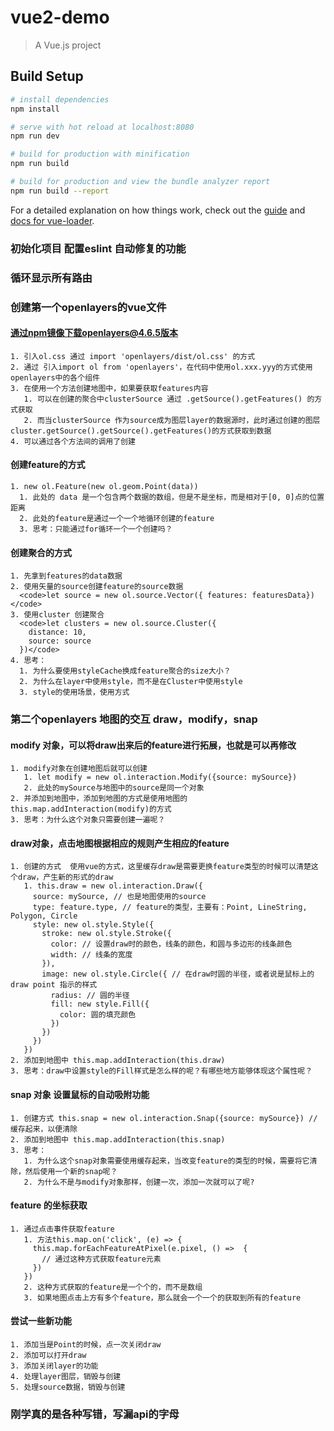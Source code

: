 # vue2-demo

> A Vue.js project

## Build Setup

``` bash
# install dependencies
npm install

# serve with hot reload at localhost:8080
npm run dev

# build for production with minification
npm run build

# build for production and view the bundle analyzer report
npm run build --report
```

For a detailed explanation on how things work, check out the [guide](http://vuejs-templates.github.io/webpack/) and [docs for vue-loader](http://vuejs.github.io/vue-loader).


### 初始化项目 配置eslint 自动修复的功能

### 循环显示所有路由

### 创建第一个openlayers的vue文件
  #### 通过npm镜像下载openlayers@4.6.5版本
    1. 引入ol.css 通过 import 'openlayers/dist/ol.css' 的方式
    2. 通过 引入import ol from 'openlayers'，在代码中使用ol.xxx.yyy的方式使用openlayers中的各个组件
    3. 在使用一个方法创建地图中，如果要获取features内容
       1. 可以在创建的聚合中clusterSource 通过 .getSource().getFeatures() 的方式获取
       2. 而当clusterSource 作为source成为图层layer的数据源时，此时通过创建的图层cluster.getSource().getSource().getFeatures()的方式获取到数据
    4. 可以通过各个方法间的调用了创建

  #### 创建feature的方式
    1. new ol.Feature(new ol.geom.Point(data))
      1. 此处的 data 是一个包含两个数据的数组，但是不是坐标，而是相对于[0, 0]点的位置距离
      2. 此处的feature是通过一个一个地循环创建的feature
      3. 思考：只能通过for循环一个一个创建吗？

  #### 创建聚合的方式
    1. 先拿到features的data数据
    2. 使用矢量的source创建feature的source数据
      <code>let source = new ol.source.Vector({ features: featuresData})</code>
    3. 使用cluster 创建聚合
      <code>let clusters = new ol.source.Cluster({
        distance: 10,
        source: source
      })</code>
    4. 思考：
      1. 为什么要使用styleCache换成feature聚合的size大小？
      2. 为什么在layer中使用style，而不是在Cluster中使用style
      3. style的使用场景，使用方式

### 第二个openlayers 地图的交互 draw，modify，snap
  #### modify 对象，可以将draw出来后的feature进行拓展，也就是可以再修改
    1. modify对象在创建地图后就可以创建
       1. let modify = new ol.interaction.Modify({source: mySource})
       2. 此处的mySource与地图中的source是同一个对象
    2. 并添加到地图中，添加到地图的方式是使用地图的this.map.addInteraction(modify)的方式
    3. 思考：为什么这个对象只需要创建一遍呢？
  #### draw对象，点击地图根据相应的规则产生相应的feature
    1. 创建的方式  使用vue的方式，这里缓存draw是需要更换feature类型的时候可以清楚这个draw，产生新的形式的draw
       1. this.draw = new ol.interaction.Draw({
         source: mySource, // 也是地图使用的source
         type: feature.type, // feature的类型，主要有：Point, LineString, Polygon, Circle
         style: new ol.style.Style({
           stroke: new ol.style.Stroke({
             color: // 设置draw时的颜色，线条的颜色，和圆与多边形的线条颜色
             width: // 线条的宽度
           }),
           image: new ol.style.Circle({ // 在draw时圆的半径，或者说是鼠标上的draw point 指示的样式
             radius: // 圆的半径
             fill: new style.Fill({
               color: 圆的填充颜色
             })
           })
         })
       })
    2. 添加到地图中 this.map.addInteraction(this.draw)
    3. 思考：draw中设置style的Fill样式是怎么样的呢？有哪些地方能够体现这个属性呢？
  #### snap 对象 设置鼠标的自动吸附功能
    1. 创建方式 this.snap = new ol.interaction.Snap({source: mySource}) // 缓存起来，以便清除
    2. 添加到地图中 this.map.addInteraction(this.snap)
    3. 思考：
       1. 为什么这个snap对象需要使用缓存起来，当改变feature的类型的时候，需要将它清除，然后使用一个新的snap呢？
       2. 为什么不是与modify对象那样，创建一次，添加一次就可以了呢?

  #### feature 的坐标获取
    1. 通过点击事件获取feature
       1. 方法this.map.on('click', (e) => {
         this.map.forEachFeatureAtPixel(e.pixel, () =>  {
           // 通过这种方式获取feature元素
         })
       })
       2. 这种方式获取的feature是一个个的，而不是数组
       3. 如果地图点击上方有多个feature，那么就会一个一个的获取到所有的feature

  #### 尝试一些新功能
    1. 添加当是Point的时候，点一次关闭draw
    2. 添加可以打开draw
    3. 添加关闭layer的功能
    4. 处理layer图层，销毁与创建
    5. 处理source数据，销毁与创建

### 刚学真的是各种写错，写漏api的字母
